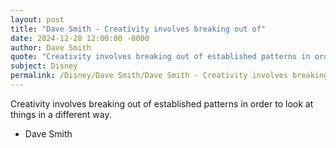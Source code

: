 ```yaml
---
layout: post
title: "Dave Smith - Creativity involves breaking out of"
date: 2024-12-28 12:00:00 -0000
author: Dave Smith
quote: "Creativity involves breaking out of established patterns in order to look at things in a different way."
subject: Disney
permalink: /Disney/Dave Smith/Dave Smith - Creativity involves breaking out of
---
```


Creativity involves breaking out of established patterns in order to look at things in a different way.

- Dave Smith
